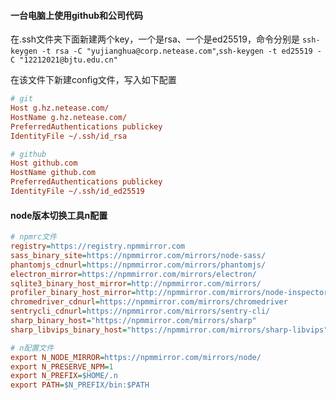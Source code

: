 #### 一台电脑上使用github和公司代码
在.ssh文件夹下面新建两个key，一个是rsa、一个是ed25519，命令分别是
`ssh-keygen -t rsa -C "yujianghua@corp.netease.com"`,`ssh-keygen -t ed25519 -C "12212021@bjtu.edu.cn"`


在该文件下新建config文件，写入如下配置
```ini
# git
Host g.hz.netease.com/
HostName g.hz.netease.com/
PreferredAuthentications publickey
IdentityFile ~/.ssh/id_rsa

# github
Host github.com
HostName github.com
PreferredAuthentications publickey
IdentityFile ~/.ssh/id_ed25519
```


#### node版本切换工具n配置
```ini
# npmrc文件
registry=https://registry.npmmirror.com
sass_binary_site=https://npmmirror.com/mirrors/node-sass/
phantomjs_cdnurl=https://npmmirror.com/mirrors/phantomjs/
electron_mirror=https://npmmirror.com/mirrors/electron/
sqlite3_binary_host_mirror=http://npmmirror.com/mirrors/
profiler_binary_host_mirror=http://npmmirror.com/mirrors/node-inspector/
chromedriver_cdnurl=https://npmmirror.com/mirrors/chromedriver
sentrycli_cdnurl=https://npmmirror.com/mirrors/sentry-cli/
sharp_binary_host="https://npmmirror.com/mirrors/sharp"
sharp_libvips_binary_host="https://npmmirror.com/mirrors/sharp-libvips"

# n配置文件
export N_NODE_MIRROR=https://npmmirror.com/mirrors/node/
export N_PRESERVE_NPM=1
export N_PREFIX=$HOME/.n
export PATH=$N_PREFIX/bin:$PATH
```
